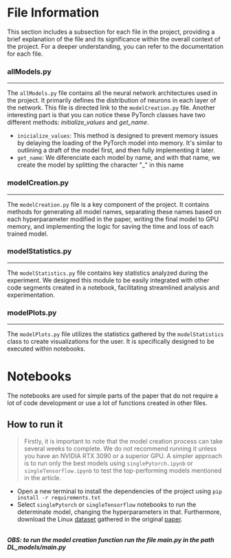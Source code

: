 # File Information
This section includes a subsection for each file in the project, providing a brief explanation of the file and its significance within the overall context of the project. For a deeper understanding, you can refer to the documentation for each file.
### allModels.py
---
The `allModels.py` file contains all the neural network architectures used in the project. It primarily defines the distribution of neurons in each layer of the network.
This file is directed link to the `modelCreation.py` file.
Another interesting part is that you can notice these PyTorch classes have two different methods: *initialize_values* and *get_name*.

+ `inicialize_values`: This method is designed to prevent memory issues by delaying the loading of the PyTorch model into memory. It's similar to outlining a draft of the model first, and then fully implementing it later.
+ `get_name`: We diferenciate each model by name, and with that name, we create the model by splitting the character "_" in this name

### modelCreation.py
---
The `modelCreation.py` file is a key component of the project. It contains methods for generating all model names, separating these names based on each hyperparameter modified in the paper, writing the final model to GPU memory, and implementing the logic for saving the time and loss of each trained model.

### modelStatistics.py
---
The `modelStatistics.py` file contains key statistics analyzed during the experiment. We designed this module to be easily integrated with other code segments created in a notebook, facilitating streamlined analysis and experimentation.

### modelPlots.py
---
The `modelPlots.py` file utilizes the statistics gathered by the `modelStatistics` class to create visualizations for the user. It is specifically designed to be executed within notebooks.

# Notebooks
The notebooks are used for simple parts of the paper that do not require a lot of code development or use a lot of functions created in other files.

## How to run it
> Firstly, it is important to note that the model creation process can take several weeks to complete. We do not recommend running it unless you have an NVIDIA RTX 3090 or a superior GPU. A simpler approach is to run only the best models using `singlePytorch.ipynb` or `singleTensorflow.ipynb` to test the top-performing models mentioned in the article.
- Open a new terminal to install the dependencies of the project using `pip install -r requirements.txt`
- Select `singlePytorch` or `singleTensorflow` notebooks to run the determinate model, changing the hyperparameters in that. Furthermore, download the Linux [dataset](https://zenodo.org/records/4943884#.YqG5cTlByV4) gathered in the original [paper](https://dl.acm.org/doi/abs/10.1145/3546932.3546997?casa_token=5GnRV_DUr_wAAAAA:MxyEVvluTm-3ExRjvfnh64LJlWI1e6ii9_Ht5n9eNGDdGaINTwYctEjo58IwVNYUPwn_rS0LwpMK).

<br>***OBS: to run the model creation function run the file main.py in the path DL_models/main.py***
